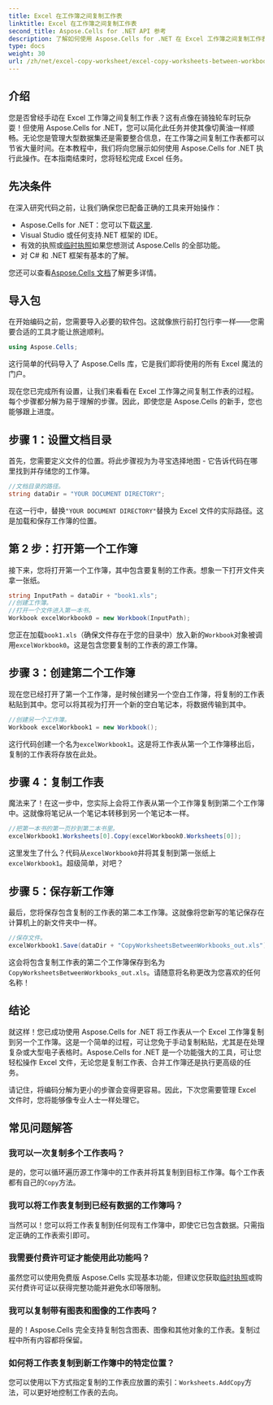 ```yaml
---
title: Excel 在工作簿之间复制工作表
linktitle: Excel 在工作簿之间复制工作表
second_title: Aspose.Cells for .NET API 参考
description: 了解如何使用 Aspose.Cells for .NET 在 Excel 工作簿之间复制工作表。带有代码示例的分步指南可简化您的电子表格管理。
type: docs
weight: 30
url: /zh/net/excel-copy-worksheet/excel-copy-worksheets-between-workbooks/
---
```

## 介绍

您是否曾经手动在 Excel 工作簿之间复制工作表？这有点像在骑独轮车时玩杂耍！但使用 Aspose.Cells for .NET，您可以简化此任务并使其像切黄油一样顺畅。无论您是管理大型数据集还是需要整合信息，在工作簿之间复制工作表都可以节省大量时间。在本教程中，我们将向您展示如何使用 Aspose.Cells for .NET 执行此操作。在本指南结束时，您将轻松完成 Excel 任务。

## 先决条件

在深入研究代码之前，让我们确保您已配备正确的工具来开始操作：

-  Aspose.Cells for .NET：您可以下载[这里](https://releases.aspose.com/cells/net/).
- Visual Studio 或任何支持.NET 框架的 IDE。
- 有效的执照或[临时执照](https://purchase.aspose.com/temporary-license/)如果您想测试 Aspose.Cells 的全部功能。
- 对 C# 和 .NET 框架有基本的了解。

您还可以查看[Aspose.Cells 文档](https://reference.aspose.com/cells/net/)了解更多详情。

## 导入包

在开始编码之前，您需要导入必要的软件包。这就像旅行前打包行李一样——您需要合适的工具才能让旅途顺利。

```csharp
using Aspose.Cells;
```

这行简单的代码导入了 Aspose.Cells 库，它是我们即将使用的所有 Excel 魔法的门户。


现在您已完成所有设置，让我们来看看在 Excel 工作簿之间复制工作表的过程。每个步骤都分解为易于理解的步骤。因此，即使您是 Aspose.Cells 的新手，您也能够跟上进度。

## 步骤 1：设置文档目录

首先，您需要定义文件的位置。将此步骤视为为寻宝选择地图 - 它告诉代码在哪里找到并存储您的工作簿。

```csharp
//文档目录的路径。
string dataDir = "YOUR DOCUMENT DIRECTORY";
```

在这一行中，替换`"YOUR DOCUMENT DIRECTORY"`替换为 Excel 文件的实际路径。这是加载和保存工作簿的位置。

## 第 2 步：打开第一个工作簿

接下来，您将打开第一个工作簿，其中包含要复制的工作表。想象一下打开文件夹拿一张纸。

```csharp
string InputPath = dataDir + "book1.xls";
//创建工作簿。
//打开一个文件进入第一本书。
Workbook excelWorkbook0 = new Workbook(InputPath);
```

您正在加载`book1.xls`（确保文件存在于您的目录中）放入新的`Workbook`对象被调用`excelWorkbook0`。这是包含您要复制的工作表的源工作簿。

## 步骤 3：创建第二个工作簿

现在您已经打开了第一个工作簿，是时候创建另一个空白工作簿，将复制的工作表粘贴到其中。您可以将其视为打开一个新的空白笔记本，将数据传输到其中。

```csharp
//创建另一个工作簿。
Workbook excelWorkbook1 = new Workbook();
```

这行代码创建一个名为`excelWorkbook1`。这是将工作表从第一个工作簿移出后，复制的工作表将存放在此处。

## 步骤 4：复制工作表

魔法来了！在这一步中，您实际上会将工作表从第一个工作簿复制到第二个工作簿中。这就像将笔记从一个笔记本转移到另一个笔记本一样。

```csharp
//把第一本书的第一页抄到第二本书里。
excelWorkbook1.Worksheets[0].Copy(excelWorkbook0.Worksheets[0]);
```

这里发生了什么？代码从`excelWorkbook0`并将其复制到第一张纸上`excelWorkbook1`。超级简单，对吧？

## 步骤 5：保存新工作簿

最后，您将保存包含复制的工作表的第二本工作簿。这就像将您新写的笔记保存在计算机上的新文件夹中一样。

```csharp
//保存文件。
excelWorkbook1.Save(dataDir + "CopyWorksheetsBetweenWorkbooks_out.xls");
```

这会将包含复制工作表的第二个工作簿保存到名为`CopyWorksheetsBetweenWorkbooks_out.xls`。请随意将名称更改为您喜欢的任何名称！

## 结论

就这样！您已成功使用 Aspose.Cells for .NET 将工作表从一个 Excel 工作簿复制到另一个工作簿。这是一个简单的过程，可让您免于手动复制粘贴，尤其是在处理复杂或大型电子表格时。Aspose.Cells for .NET 是一个功能强大的工具，可让您轻松操作 Excel 文件，无论您是复制工作表、合并工作簿还是执行更高级的任务。

请记住，将编码分解为更小的步骤会变得更容易。因此，下次您需要管理 Excel 文件时，您将能够像专业人士一样处理它。

## 常见问题解答

### 我可以一次复制多个工作表吗？

是的，您可以循环遍历源工作簿中的工作表并将其复制到目标工作簿。每个工作表都有自己的`Copy`方法。

### 我可以将工作表复制到已经有数据的工作簿吗？

当然可以！您可以将工作表复制到任何现有工作簿中，即使它已包含数据。只需指定正确的工作表索引即可。

### 我需要付费许可证才能使用此功能吗？

虽然您可以使用免费版 Aspose.Cells 实现基本功能，但建议您获取[临时执照](https://purchase.aspose.com/temporary-license/)或购买付费许可证以获得完整功能并避免水印等限制。

### 我可以复制带有图表和图像的工作表吗？

是的！Aspose.Cells 完全支持复制包含图表、图像和其他对象的工作表。复制过程中所有内容都将保留。

### 如何将工作表复制到新工作簿中的特定位置？

您可以使用以下方式指定复制的工作表应放置的索引：`Worksheets.AddCopy`方法，可以更好地控制工作表的去向。